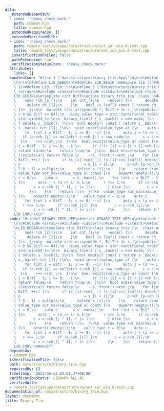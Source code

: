 ```yaml
---
data:
  _extendedDependsOn:
  - icon: ':heavy_check_mark:'
    path: common.hpp
    title: common.hpp
  _extendedRequiredBy: []
  _extendedVerifiedWith:
  - icon: ':heavy_check_mark:'
    path: remote_test/yosupo/datastructure/set_xor_min.0.test.cpp
    title: remote_test/yosupo/datastructure/set_xor_min.0.test.cpp
  _isVerificationFailed: false
  _pathExtension: hpp
  _verificationStatusIcon: ':heavy_check_mark:'
  attributes:
    links: []
  bundledCode: "#line 1 \"datastructure/binary_trie.hpp\"\n\n\n\n#line 1 \"common.hpp\"\
    \n\n\n\n#define LIB_DEBUG\n\n#define LIB_BEGIN namespace lib {\n#define LIB_END\
    \ }\n#define LIB ::lib::\n\n\n#line 5 \"datastructure/binary_trie.hpp\"\n\n#include\
    \ <array>\n#include <cassert>\n#include <cstdint>\n#include <type_traits>\n\n\
    LIB_BEGIN\n\ntemplate <int BitT>\nclass binary_trie {\n  class node {\n  public:\n\
    \    node *ch_[2]{};\n    int cnt_{};\n    ~node() {\n      delete ch_[0];\n \
    \     delete ch_[1];\n    }\n    bool is_leaf() const { return ch_[0] == ch_[1];\
    \ }\n  };\n\n  mutable std::array<node *, BitT + 1> s_;\n\npublic:\n  static_assert(BitT\
    \ > 0 && BitT <= 64);\n  using value_type = std::conditional_t<BitT <= 32, std::uint32_t,\
    \ std::uint64_t>;\n\n  binary_trie() { s_.back() = new node; }\n  ~binary_trie()\
    \ { delete s_.back(); }\n\n  bool empty() const { return s_.back()->ch_[0] ==\
    \ s_.back()->ch_[1]; }\n\n  void insert(value_type a) {\n    auto c = s_.back();\n\
    \    for (int i = BitT - 1; i >= 0; --i) {\n      auto j = (a >> i) & 1;\n   \
    \   if (c->ch_[j] == nullptr) c->ch_[j] = new node;\n      c = c->ch_[j];\n  \
    \  }\n    ++c->cnt_;\n  }\n\n  bool exists(value_type a) const {\n    for (int\
    \ i = BitT - 1; i >= 0; --i)\n      if (!(s_[i] = s_[i + 1]->ch_[(a >> i) & 1]))\
    \ return false;\n    return true;\n  }\n\n  bool erase(value_type a) {\n    if\
    \ (!exists(a)) return false;\n    --s_.front()->cnt_;\n    for (int i = 0; i !=\
    \ BitT; ++i) {\n      if (s_[i]->cnt_ || !s_[i]->is_leaf()) break;\n      auto\
    \ p                             = s_[i + 1];\n      p->ch_[p->ch_[0] == s_[i]\
    \ ? 0 : 1] = nullptr;\n      delete s_[i];\n    }\n    return true;\n  }\n\n \
    \ value_type xor_max(value_type a) const {\n    assert(!empty());\n    value_type\
    \ r = 0;\n    auto c       = s_.back();\n    for (int i = BitT - 1; i >= 0; --i)\
    \ {\n      auto j = (a >> i) & 1;\n      r <<= 1;\n      if (c->ch_[j ^ 1]) {\n\
    \        c = c->ch_[j ^ 1], r |= 1;\n      } else {\n        c = c->ch_[j];\n\
    \      }\n    }\n    return r;\n  }\n\n  value_type xor_min(value_type a) const\
    \ {\n    assert(!empty());\n    value_type r = 0;\n    auto c       = s_.back();\n\
    \    for (int i = BitT - 1; i >= 0; --i) {\n      auto j = (a >> i) & 1;\n   \
    \   r <<= 1;\n      if (c->ch_[j]) {\n        c = c->ch_[j];\n      } else {\n\
    \        c = c->ch_[j ^ 1], r |= 1;\n      }\n    }\n    return r;\n  }\n};\n\n\
    LIB_END\n\n\n"
  code: "#ifndef BINARY_TRIE_HPP\n#define BINARY_TRIE_HPP\n\n#include \"../common.hpp\"\
    \n\n#include <array>\n#include <cassert>\n#include <cstdint>\n#include <type_traits>\n\
    \nLIB_BEGIN\n\ntemplate <int BitT>\nclass binary_trie {\n  class node {\n  public:\n\
    \    node *ch_[2]{};\n    int cnt_{};\n    ~node() {\n      delete ch_[0];\n \
    \     delete ch_[1];\n    }\n    bool is_leaf() const { return ch_[0] == ch_[1];\
    \ }\n  };\n\n  mutable std::array<node *, BitT + 1> s_;\n\npublic:\n  static_assert(BitT\
    \ > 0 && BitT <= 64);\n  using value_type = std::conditional_t<BitT <= 32, std::uint32_t,\
    \ std::uint64_t>;\n\n  binary_trie() { s_.back() = new node; }\n  ~binary_trie()\
    \ { delete s_.back(); }\n\n  bool empty() const { return s_.back()->ch_[0] ==\
    \ s_.back()->ch_[1]; }\n\n  void insert(value_type a) {\n    auto c = s_.back();\n\
    \    for (int i = BitT - 1; i >= 0; --i) {\n      auto j = (a >> i) & 1;\n   \
    \   if (c->ch_[j] == nullptr) c->ch_[j] = new node;\n      c = c->ch_[j];\n  \
    \  }\n    ++c->cnt_;\n  }\n\n  bool exists(value_type a) const {\n    for (int\
    \ i = BitT - 1; i >= 0; --i)\n      if (!(s_[i] = s_[i + 1]->ch_[(a >> i) & 1]))\
    \ return false;\n    return true;\n  }\n\n  bool erase(value_type a) {\n    if\
    \ (!exists(a)) return false;\n    --s_.front()->cnt_;\n    for (int i = 0; i !=\
    \ BitT; ++i) {\n      if (s_[i]->cnt_ || !s_[i]->is_leaf()) break;\n      auto\
    \ p                             = s_[i + 1];\n      p->ch_[p->ch_[0] == s_[i]\
    \ ? 0 : 1] = nullptr;\n      delete s_[i];\n    }\n    return true;\n  }\n\n \
    \ value_type xor_max(value_type a) const {\n    assert(!empty());\n    value_type\
    \ r = 0;\n    auto c       = s_.back();\n    for (int i = BitT - 1; i >= 0; --i)\
    \ {\n      auto j = (a >> i) & 1;\n      r <<= 1;\n      if (c->ch_[j ^ 1]) {\n\
    \        c = c->ch_[j ^ 1], r |= 1;\n      } else {\n        c = c->ch_[j];\n\
    \      }\n    }\n    return r;\n  }\n\n  value_type xor_min(value_type a) const\
    \ {\n    assert(!empty());\n    value_type r = 0;\n    auto c       = s_.back();\n\
    \    for (int i = BitT - 1; i >= 0; --i) {\n      auto j = (a >> i) & 1;\n   \
    \   r <<= 1;\n      if (c->ch_[j]) {\n        c = c->ch_[j];\n      } else {\n\
    \        c = c->ch_[j ^ 1], r |= 1;\n      }\n    }\n    return r;\n  }\n};\n\n\
    LIB_END\n\n#endif"
  dependsOn:
  - common.hpp
  isVerificationFile: false
  path: datastructure/binary_trie.hpp
  requiredBy: []
  timestamp: '2022-05-21 20:01:37+08:00'
  verificationStatus: LIBRARY_ALL_AC
  verifiedWith:
  - remote_test/yosupo/datastructure/set_xor_min.0.test.cpp
documentation_of: datastructure/binary_trie.hpp
layout: document
title: Binary Trie
---
```


